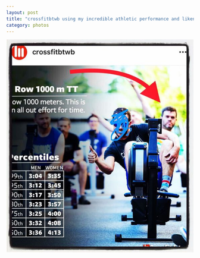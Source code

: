 ```yaml
---
layout: post
title: "crossfitbtwb using my incredible athletic performance and likeness to motivate their users stayhumble"
category: photos
---
```


[![crossfitbtwb using my incredible athletic performance and likeness to motivate their users stayhumble](/instagram/th-B2hfeVgpab3.jpg)](https://www.instagram.com/p/B2hfeVgpab3/)
